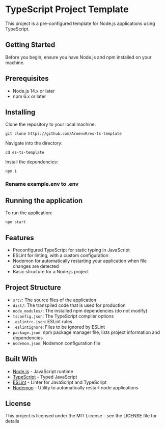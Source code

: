 # TypeScript Project Template
This project is a pre-configured template for Node.js applications using TypeScript.

## Getting Started
Before you begin, ensure you have Node.js and npm installed on your machine.

## Prerequisites
- Node.js 14.x or later
- npm 6.x or later

## Installing
Clone the repository to your local machine:
```
git clone https://github.com/AroenvR/es-ts-template
```
Navigate into the directory:
```
cd es-ts-template
```
Install the dependencies:
```
npm i
```
### Rename example.env to .env
## Running the application
To run the application:
```
npm start
```

## Features
- Preconfigured TypeScript for static typing in JavaScript
- ESLint for linting, with a custom configuration
- Nodemon for automatically restarting your application when file changes are detected
- Basic structure for a Node.js project

## Project Structure
- `src/`: The source files of the application
- `dist/`: The transpiled code that is used for production
- `node_modules/`: The installed npm dependencies (do not modify)
- `tsconfig.json`: The TypeScript compiler options
- `.eslintrc.json`: ESLint rules
- `.eslintignore`: Files to be ignored by ESLint
- `package.json`: npm package manager file, lists project information and dependencies
- `nodemon.json`: Nodemon configuration file

## Built With
- [Node.js](https://nodejs.org/) - JavaScript runtime
- [TypeScript](https://www.typescriptlang.org/) - Typed JavaScript
- [ESLint](https://eslint.org/) - Linter for JavaScript and TypeScript
- [Nodemon](https://nodemon.io/) - Utility to automatically restart node applications

## License
This project is licensed under the MIT License - see the LICENSE file for details
